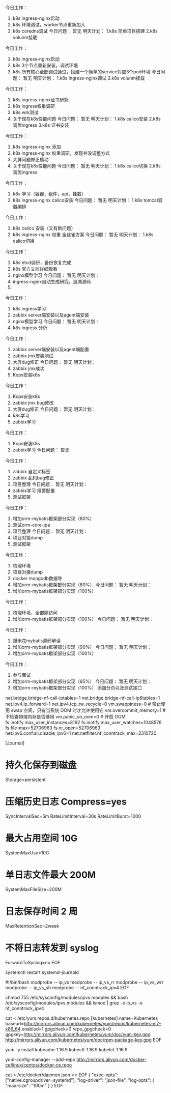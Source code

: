 

今日工作：           
1. k8s ingress-nginx启动
2. k8s 环境调试，worker节点重新加入
3. k8s coredns调试
今日问题：
暂无
明天计划：
1.k8s 简单项目搭建
2.k8s volunm挂载


今日工作：           
1. k8s ingress-nginx启动
2. k8s 3个节点重新安装，调试环境
3. k8s 所有核心全部调试通过，搭建一个简单的service对应3个pod环境
今日问题：
暂无
明天计划：
1.k8s ingress-nginx调试
2.k8s volunm挂载


今日工作：           
1. k8s ingress-nginx证书研究
2. k8s ingress权重调研
3. k8s wrk测试
4. 关于现在k8s性能问题
今日问题：
暂无
明天计划：
1.k8s calico安装
2.k8s 调优ingress
3.k8s 证书安装

今日工作：           
1. k8s ingress-nginx 添加
2. k8s ingress-nginx 权重调研，发现并没调整方式
3. 大屏问题修正启动
4. 关于现在k8s性能问题
今日问题：
暂无
明天计划：
1.k8s calico切换
2.k8s 调优ingress

今日工作：           
1. k8s 学习（容器，组件，api，挂载）
2. k8s ingress-nginx calico安装
今日问题：
暂无
明天计划：
1.k8s tomcat容器编排

今日工作：           
1. k8s calico 安装（又有新问题）
2. k8s ingress-nginx 权重 金丝雀方案
今日问题：
暂无
明天计划：
1.k8s calico切换

今日工作：           
1. k8s etcd调研，备份恢复完成
2. k8s 官方文档详细观看
3. nginx模型学习
今日问题：
暂无
明天计划：
1. ingress-nginx自动生成研究，追溯源码
2. 


今日工作：           
1. k8s ingress学习
2. zabbix server端安装以及agent端安装
3. nginx模型学习
今日问题：
暂无
明天计划：
1. k8s ingress 分析


今日工作：           
1. zabbix server端安装以及agent端配置
2. zabbix jmx安装测试
3. 大屏dug修正
今日问题：
暂无
明天计划：
1. zabbix jmx成功
2. Kops安装k8s

今日工作：           
1. Kops安装k8s
2. zabbix jmx bug修改
3. 大屏dug修正
今日问题：
暂无
明天计划：
1. k8s学习
2. zabbix学习


今日工作：           
1. Kops安装k8s
2. zabbix学习
今日问题：
暂无

今日工作：           
1. zabbix 自定义标签
2. zabbix 乱码bug修正
3. 项目整理
今日问题：
暂无
明天计划：
1. zabbix学习 报警配置
2. 测试框架


今日工作：           
1. 增加orm-mybatis框架部分实现（80%）
2. 测试orm-core-jpa
3. 项目整理
今日问题：
暂无
明天计划：
1. 项目对接dump
2. 测试框架

今日工作：           
1. 梳理环境
2. 项目对接dump
3. docker mongodb数据导
4. 增加orm-mybatis框架部分实现（80%）
今日问题：
暂无
明天计划：
1. 增加orm-mybatis框架部分实现（100%）


今日工作：           
1. 梳理环境，全部能访问
2. 增加orm-mybatis框架部分实现（100%）
今日问题：
暂无
明天计划： 

今日工作：           
1. 爆米花mybatis源码解读
2. 增加orm-mybatis框架部分实现（90%）
今日问题：
暂无
明天计划：
1. 增加orm-mybatis框架部分实现（100%）

今日工作：           
1. 参与面试
2. 增加orm-mybatis框架部分实现（95%）
今日问题：
暂无
明天计划：
1. 增加orm-mybatis框架部分实现（100%） 添加分页以及测试接口

net.bridge.bridge-nf-call-iptables=1 
net.bridge.bridge-nf-call-ip6tables=1
net.ipv4.ip_forward=1
net.ipv4.tcp_tw_recycle=0
vm.swappiness=0 # 禁止使用 swap 空间，只有当系统 OOM 时才允许使用它 
vm.overcommit_memory=1 # 不检查物理内存是否够用
vm.panic_on_oom=0 # 开启 OOM 
fs.inotify.max_user_instances=8192 
fs.inotify.max_user_watches=1048576 
fs.file-max=52706963 
fs.nr_open=52706963 
net.ipv6.conf.all.disable_ipv6=1 
net.netfilter.nf_conntrack_max=2310720



[Journal]
# 持久化保存到磁盘
Storage=persistent
# 压缩历史日志 Compress=yes
SyncIntervalSec=5m RateLimitInterval=30s RateLimitBurst=1000
# 最大占用空间 10G 
SystemMaxUse=10G
# 单日志文件最大 200M 
SystemMaxFileSize=200M
# 日志保存时间 2 周 
MaxRetentionSec=2week
# 不将日志转发到 syslog 
ForwardToSyslog=no
EOF

systemctl restart systemd-journald



#!/bin/bash
modprobe -- ip_vs
modprobe -- ip_vs_rr
modprobe -- ip_vs_wrr
modprobe -- ip_vs_sh
modprobe -- nf_conntrack_ipv4
EOF



chmod 755 /etc/sysconfig/modules/ipvs.modules && bash /etc/sysconfig/modules/ipvs.modules && lsmod | grep -e ip_vs -e nf_conntrack_ipv4



cat <<EOF > /etc/yum.repos.d/kubernetes.repo
[kubernetes]
name=Kubernetes 
baseurl=http://mirrors.aliyun.com/kubernetes/yum/repos/kubernetes-el7-x86_64 
enabled=1
gpgcheck=0
repo_gpgcheck=0 
gpgkey=http://mirrors.aliyun.com/kubernetes/yum/doc/yum-key.gpg 
http://mirrors.aliyun.com/kubernetes/yum/doc/rpm-package-key.gpg 
EOF



yum -y install kubeadm-1.16.9 kubectl-1.16.9 kubelet-1.16.9


yum-config-manager --add-repo  http://mirrors.aliyun.com/docker-ce/linux/centos/docker-ce.repo


cat > /etc/docker/daemon.json << EOF 
{
  "exec-opts": ["native.cgroupdriver=systemd"], "log-driver": "json-file",
  "log-opts": {
    "max-size": "100m" 
  }
}
EOF

